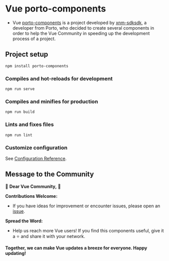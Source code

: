 # Vue porto-components

- Vue [porto-components](https://github.com/xnm-sdksdk/porto-components) is a project developed by [xnm-sdksdk](https://github.com/xnm-sdksdk), a developer from Porto, who decided to create several components in order to help the Vue Community in speeding up the development process of a project.

## Project setup
```
npm install porto-components
```

### Compiles and hot-reloads for development
```
npm run serve
```

### Compiles and minifies for production
```
npm run build
```

### Lints and fixes files
```
npm run lint
```

### Customize configuration
See [Configuration Reference](https://cli.vuejs.org/config/).


## Message to the Community
🚀 **Dear Vue Community,** 🚀

**Contributions Welcome:**
- If you have ideas for improvement or encounter issues, please open an [issue](https://github.com/xnm-sdksdk/porto-components/issues).

**Spread the Word:**
- Help us reach more Vue users! If you find this components useful, give it a ⭐️ and share it with your network.

**Together, we can make Vue updates a breeze for everyone. Happy updating!**
